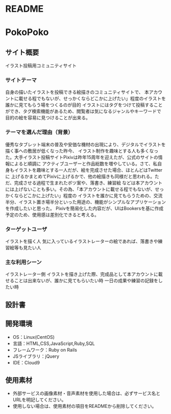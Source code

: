 # README
# PokoPoko

## サイト概要
  イラスト投稿用コミュニティサイト
### サイトテーマ
自身の描いたイラストを投稿できる絵描きのコミュニティサイトで、
本アカウントに載せる程でもないが、せっかくならどこかに上げたい」程度のイラストを誰かに見てもらう場をつくるのが目的
イラストにはタグをつけて投稿することができ、タグ検索機能があるため、閲覧者は気になるジャンルやキーワードで
目的の絵を容易に見つけることが出来る。

### テーマを選んだ理由（背景）
優秀なタブレット端末の普及や安価な機材の出現により、デジタルでイラストを描く事への敷居が低くなった昨今、
イラスト制作を趣味とする人も多くなった。大手イラスト投稿サイトPixivは昨年15周年を迎えたが、公式のサイトの情報によると順調に
アクティブユーザーと作品総数を増やしている。さて、私自身もイラストを趣味とする一人だが、絵を完成させた場合、ほとんどはTwitterに
上げるかまとめてPixivに上げるかで、他の絵描きも同様だと思われる。ただ、完成させる過程で生まれたボツ案や、落書き、練習絵
などは本アカウントには上げないことも多い。その為、「本アカウントに載せる程でもないが、せっかくならどこかに上げたい」程度の
イラストを誰かに見てもらうための、交流半分、イラスト置き場半分といった用途の、機能がシンプルなアプリケーションを作成したいと思った。
Pixivを簡易化した内容だが、UIはBookersを基に作成予定のため、使用感は差別化できると考える。


### ターゲットユーザ
  イラストを描く人
  気に入っているイラストレーターの絵であれば、落書きや練習絵等も見たい人

### 主な利用シーン
イラストレーター側
イラストを描き上げた際、完成品として本アカウントに載せることは出来ないが、誰かに見てもらいたい時
一日の成果や練習の記録をしたい時

## 設計書


## 開発環境
- OS：Linux(CentOS)
- 言語：HTML,CSS,JavaScript,Ruby,SQL
- フレームワーク：Ruby on Rails
- JSライブラリ：jQuery
- IDE：Cloud9

## 使用素材
- 外部サービスの画像素材・音声素材を使用した場合は、必ずサービス名とURLを明記してください。
- 使用しない場合は、使用素材の項目をREADMEから削除してください。